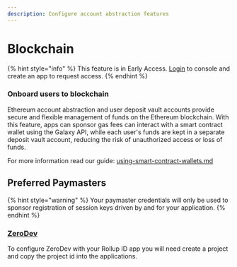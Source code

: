 ```yaml
---
description: Configure account abstraction features
---
```


# Blockchain

{% hint style="info" %}
This feature is in Early Access. [Login](https://console.rollup.id) to console and create an app to request access.
{% endhint %}

### Onboard users to blockchain

Ethereum account abstraction and user deposit vault accounts provide secure and flexible management of funds on the Ethereum blockchain. With this feature, apps can sponsor gas fees can interact with a smart contract wallet using the Galaxy API, while each user's funds are kept in a separate deposit vault account, reducing the risk of unauthorized access or loss of funds.

For more information read our guide: [using-smart-contract-wallets.md](../../guides/using-smart-contract-wallets.md "mention")

## Preferred Paymasters

{% hint style="warning" %}
Your paymaster credentials will only be used to sponsor registration of session keys driven by and for your application.
{% endhint %}

### [ZeroDev](https://zerodev.app)

To configure ZeroDev with your Rollup ID app you will need create a project and copy the project id into the applications.
